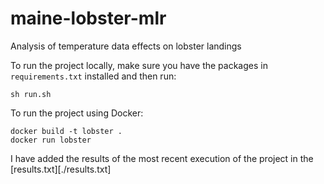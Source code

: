 # maine-lobster-mlr
Analysis of temperature data effects on lobster landings

To run the project locally, make sure you have the packages in `requirements.txt` installed and then run:
```
sh run.sh
```

To run the project using Docker:

```
docker build -t lobster .
docker run lobster
```

I have added the results of the most recent execution of the project in the [results.txt][./results.txt]
